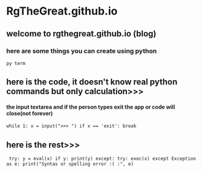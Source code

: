 # RgTheGreat.github.io

## welcome to rgthegreat.github.io (blog)


### here are some things you can create using python

 ``py term``
 
 ## here is the code, it doesn't know real python commands but only calculation>>>


#### the input textarea and if the person types exit the app or code will close(not forever)
 ``while 1:
	x = input(">>> ")
	if x == 'exit':
		break		
``

## here is the rest>>>
``	try:
		y = eval(x)
		if y: print(y)
	except:
		try:
			exec(x)
		except Exception as e:
			print("Syntas or spelling error :( :", e)
	``

